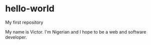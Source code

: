 # hello-world
My first repository


My name is Victor. I'm Nigerian and I hope to be a web and software developer.
